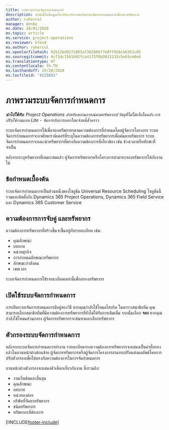 ```yaml
---
title: ภาพรวมระบบจัดการกำหนดการ
description: หัวข้อนี้ให้ข้อมูลเกี่ยวกับการทำงานกับระบบจัดการกำหนดการเพื่อจองทรัพยากร
author: ruhercul
manager: Annbe
ms.date: 10/01/2020
ms.topic: article
ms.service: project-operations
ms.reviewer: kfend
ms.author: ruhercul
ms.openlocfilehash: 92b12bd9272805a736286bf7e0ff926cb6361c05
ms.sourcegitcommit: 4cf1dc1561b92fca4175f0b3813133c5e63ce8e6
ms.translationtype: HT
ms.contentlocale: th-TH
ms.lasthandoff: 10/28/2020
ms.locfileid: "4125651"
---
```

# <a name="schedule-assistant-overview"></a>ภาพรวมระบบจัดการกำหนดการ

_**นำไปใช้กับ:** Project Operations สำหรับสถานการณ์ตามทรัพยากร/วัสดุที่ไม่ได้เก็บในคลัง การปรับใช้งานแบบ Lite - จัดการกับการออกใบแจ้งหนี้ชั่วคราว_

ระบบจัดการกำหนดการใช้เพื่อจองทรัพยากรตามความต้องการที่กำหนดโดยผู้จัดการโครงการ ระบบจัดการกำหนดการจะอาศัยพารามิเตอร์ที่ระบุในความต้องการทรัพยากรเพื่อค้นหาทรัพยากร ระบบจัดการกำหนดการจะแนะนำทรัพยากรที่ตรงกับความต้องการที่เกี่ยวข้อง เช่น ช่วงเวลาหรือทักษะที่จำเป็น

หลังจากระบุทรัพยากรที่เหมาะสมแล้ว ผู้จัดการทรัพยากรหรือโครงการสามารถจองทรัพยากรให้กับงานได้

## <a name="prerequisites"></a>ข้อกำหนดเบื้องต้น

ระบบจัดการกำหนดการเป็นส่วนหนึ่งของโซลูชัน Universal Resource Scheduling โซลูชันนี้รวมและติดตั้งกับ Dynamics 365 Project Operations, Dynamics 365 Field Service และ Dynamics 365 Customer Service

## <a name="matching-requirements-and-resources"></a>ความต้องการการจับคู่ และทรัพยากร

ความต้องการทรัพยากรที่สร้างขึ้นจะขึ้นอยู่กับรายละเอียด เช่น:

-   คุณลักษณะ
-   บทบาท
-   หน่วยธุรกิจ
-   การกำหนดลักษณะทรัพยากร
-   ลักษณะกำลังคน
-   เขตเวลา

ระบบจัดการกำหนดการใช้รายละเอียดเหล่านี้เพื่อกรองทรัพยากร

## <a name="launch-the-schedule-assistant"></a>เปิดใช้ระบบจัดการกำหนดการ

การเปิดระบบจัดการกำหนดการมีอยู่สองวิธี หากคุณกำลังใช้โหมดไฮบริด ในตารางสมาชิกทีม คุณสามารถเลือกสมาชิกทีมที่มีความต้องการทรัพยากรที่ยังไม่ได้รับการเติมเต็ม จากนั้นเลือก **จอง** หากคุณกำลังใช้โหมดส่วนกลาง ผู้จัดการทรัพยากรจะค้นหาและเลือกทรัพยากร

## <a name="schedule-assistant-filters"></a>ตัวกรองระบบจัดการกำหนดการ

หลังจากระบบจัดการกำหนดการทำงาน รายละเอียดจากความต้องการทรัพยากรจะแสดงเป็นค่าที่กรองแล้วในบานหน้าต่างด้านซ้าย ผู้จัดการทรัพยากรหรือผู้จัดการโครงการสามารถปรับแต่งผลลัพธ์โดยการปรับตัวกรองเพื่อให้ตรงกับความต้องการในการจัดกำหนดการ

บานหน้าต่างตัวกรองจะแสดงตัวเลือกเกี่ยวกับงาน ซึ่งรวมถึง:

-   งานเริ่มต้นและสิ้นสุด
-   คุณลักษณะ
-   บทบาท
-   หน่วยองค์กร
-   บริษัทที่จัดหาทรัพยากร
-   ชนิดทรัพยากร
-   ทรัพยากรที่ต้องการ


[!INCLUDE[footer-include](../includes/footer-banner.md)]